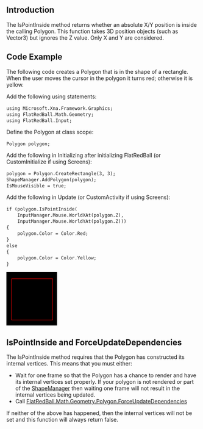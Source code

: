 ## Introduction

The IsPointInside method returns whether an absolute X/Y position is inside the calling Polygon. This function takes 3D position objects (such as Vector3) but ignores the Z value. Only X and Y are considered.

## Code Example

The following code creates a Polygon that is in the shape of a rectangle. When the user moves the cursor in the polygon it turns red; otherwise it is yellow.

Add the following using statements:

    using Microsoft.Xna.Framework.Graphics;
    using FlatRedBall.Math.Geometry;
    using FlatRedBall.Input;

Define the Polygon at class scope:

    Polygon polygon;

Add the following in Initializing after initializing FlatRedBall (or CustomInitialize if using Screens):

    polygon = Polygon.CreateRectangle(3, 3);
    ShapeManager.AddPolygon(polygon);
    IsMouseVisible = true;

Add the following in Update (or CustomActivity if using Screens):

    if (polygon.IsPointInside(
        InputManager.Mouse.WorldXAt(polygon.Z),
        InputManager.Mouse.WorldYAt(polygon.Z)))
    {
        polygon.Color = Color.Red;
    }
    else
    {
        polygon.Color = Color.Yellow;
    }

![RedRectanglePolygon.png](/media/migrated_media-RedRectanglePolygon.png)

## IsPointInside and ForceUpdateDependencies

The IsPointInside method requires that the Polygon has constructed its internal vertices. This means that you must either:

-   Wait for one frame so that the Polygon has a chance to render and have its internal vertices set properly. If your polygon is not rendered or part of the [ShapeManager](/frb/docs/index.php?title=FlatRedBall.Math.Geometry.ShapeManager.md "FlatRedBall.Math.Geometry.ShapeManager") then waiting one frame will not result in the internal vertices being updated.
-   Call [FlatRedBall.Math.Geometry.Polygon.ForceUpdateDependencies](/frb/docs/index.php?title=FlatRedBall.Math.Geometry.Polygon.ForceUpdateDependencies.md "FlatRedBall.Math.Geometry.Polygon.ForceUpdateDependencies")

If neither of the above has happened, then the internal vertices will not be set and this function will always return false.
